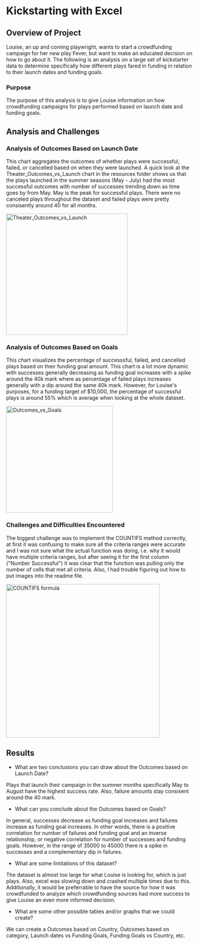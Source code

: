 # Kickstarting with Excel

## Overview of Project
Louise, an up and coming playwright, wants to start a crowdfunding campaign for her new play Fever, but want to make an educated decision on how to go about it.
The following is an analysis on a large set of kickstarter data to determine specifically how different plays fared in funding in relation to their launch dates and funding goals. 

### Purpose
The purpose of this analysis is to give Louise information on how crowdfunding campaigns for plays performed based on launch date and funding goals. 
## Analysis and Challenges

### Analysis of Outcomes Based on Launch Date

This chart aggregates the outcomes of whether plays were successful, failed, or cancelled based on when they were launched. 
A quick look at the Theater_Outcomes_vs_Launch chart in the resources folder shows us that the plays launched in the summer seasons (May - July) had the most successful outcomes 
with number of successes trending down as time goes by from May. May is the peak for successful plays. 
There were no canceled plays throughout the dataset and failed plays were pretty consisently around 40 for all months. 

<img width="328" alt="Theater_Outcomes_vs_Launch" src="https://user-images.githubusercontent.com/36337626/131073108-fdd93acd-28a1-4bf4-9a74-f52ae5c41609.png">

### Analysis of Outcomes Based on Goals

This chart visualizes the percentage of successsful, failed, and cancelled plays based on their funding goal amount. This chart is a lot more dynamic with successes generally decreasing as funding goal increases
with a spike around the 40k mark where as percentage of failed plays increases generally with a dip around the same 40k mark. However, for Louise's purposes, for a funding target of $10,000, the percentage of successful
plays is around 55% which is average when looking at the whole dataset. 

<img width="288" alt="Outcomes_vs_Goals" src="https://user-images.githubusercontent.com/36337626/131073100-f3226143-d54f-4415-91b2-936c6879fec4.png">



### Challenges and Difficulties Encountered

The biggest challenge was to implement the COUNTIFS method correctly, at first it was confusing to make sure all the criteria ranges were accurate and I was not sure what the actual function was doing, i.e. why it would have
multiple criteria ranges, but after seeing it for the first column ("Number Successful") it was clear that the function was pulling only the number of cells that met all criteria. Also, I had trouble figuring out how to put images into the readme file. 

<img width="415" alt="COUNTIFS formula" src="https://user-images.githubusercontent.com/36337626/131073134-baffaf8e-3ed8-40dc-aa01-4d1f4463d42f.PNG">

## Results

- What are two conclusions you can draw about the Outcomes based on Launch Date?

Plays that launch their campaign in the summer months specifically May to August have the highest success rate. Also, failure amounts stay consisent around the 40 mark. 

- What can you conclude about the Outcomes based on Goals?

In general, successes decrease as funding goal increases and failures increase as funding goal increases. In other words, there is a positive correlation for number of failures and funding goal and an inverse relationship, or negative correlation for 
number of successes and funding goals. However, in the range of 35000 to 45000 there is a spike in successes and a complementary dip in failures. 

- What are some limitations of this dataset?

The dataset is almost too large for what Louise is looking for, which is just plays. Also, excel was slowing down and crashed multiple times due to this.
Additionally, it would be preferrable to have the source for how it was crowdfunded to analyze which crowdfunding sources had more success to give Louise an even 
more informed decision. 

- What are some other possible tables and/or graphs that we could create?

We can create a Outcomes based on Country, Outcomes based on category, Launch dates vs Funding Goals, Funding Goals vs Country, etc. 

